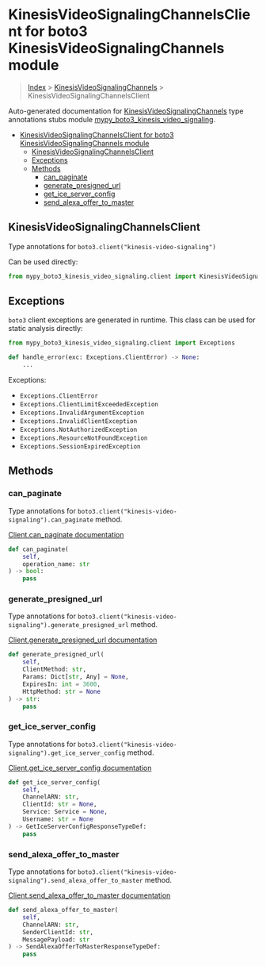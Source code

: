 # KinesisVideoSignalingChannelsClient for boto3 KinesisVideoSignalingChannels module

> [Index](../index.md) > [KinesisVideoSignalingChannels](./index.md) > KinesisVideoSignalingChannelsClient

Auto-generated documentation for [KinesisVideoSignalingChannels](https://boto3.amazonaws.com/v1/documentation/api/latest/reference/services/kinesis-video-signaling.html#KinesisVideoSignalingChannels)
type annotations stubs module [mypy_boto3_kinesis_video_signaling](https://pypi.org/project/mypy-boto3-kinesis-video-signaling/).

- [KinesisVideoSignalingChannelsClient for boto3 KinesisVideoSignalingChannels module](#kinesisvideosignalingchannelsclient-for-boto3-kinesisvideosignalingchannels-module)
  - [KinesisVideoSignalingChannelsClient](#kinesisvideosignalingchannelsclient)
  - [Exceptions](#exceptions)
  - [Methods](#methods)
    - [can_paginate](#can_paginate)
    - [generate_presigned_url](#generate_presigned_url)
    - [get_ice_server_config](#get_ice_server_config)
    - [send_alexa_offer_to_master](#send_alexa_offer_to_master)

## KinesisVideoSignalingChannelsClient

Type annotations for `boto3.client("kinesis-video-signaling")`

Can be used directly:

```python
from mypy_boto3_kinesis_video_signaling.client import KinesisVideoSignalingChannelsClient
```

## Exceptions


`boto3` client exceptions are generated in runtime. This class can be used for static analysis directly:

```python
from mypy_boto3_kinesis_video_signaling.client import Exceptions

def handle_error(exc: Exceptions.ClientError) -> None:
    ...
```


Exceptions:

- `Exceptions.ClientError`
- `Exceptions.ClientLimitExceededException`
- `Exceptions.InvalidArgumentException`
- `Exceptions.InvalidClientException`
- `Exceptions.NotAuthorizedException`
- `Exceptions.ResourceNotFoundException`
- `Exceptions.SessionExpiredException`


## Methods


### can_paginate

Type annotations for `boto3.client("kinesis-video-signaling").can_paginate` method.

[Client.can_paginate documentation](https://boto3.amazonaws.com/v1/documentation/api/latest/reference/services/kinesis-video-signaling.html#KinesisVideoSignalingChannels.Client.can_paginate)

```python
def can_paginate(
    self,
    operation_name: str
) -> bool:
    pass
```

### generate_presigned_url

Type annotations for `boto3.client("kinesis-video-signaling").generate_presigned_url` method.

[Client.generate_presigned_url documentation](https://boto3.amazonaws.com/v1/documentation/api/latest/reference/services/kinesis-video-signaling.html#KinesisVideoSignalingChannels.Client.generate_presigned_url)

```python
def generate_presigned_url(
    self,
    ClientMethod: str,
    Params: Dict[str, Any] = None,
    ExpiresIn: int = 3600,
    HttpMethod: str = None
) -> str:
    pass
```

### get_ice_server_config

Type annotations for `boto3.client("kinesis-video-signaling").get_ice_server_config` method.

[Client.get_ice_server_config documentation](https://boto3.amazonaws.com/v1/documentation/api/latest/reference/services/kinesis-video-signaling.html#KinesisVideoSignalingChannels.Client.get_ice_server_config)

```python
def get_ice_server_config(
    self,
    ChannelARN: str,
    ClientId: str = None,
    Service: Service = None,
    Username: str = None
) -> GetIceServerConfigResponseTypeDef:
    pass
```

### send_alexa_offer_to_master

Type annotations for `boto3.client("kinesis-video-signaling").send_alexa_offer_to_master` method.

[Client.send_alexa_offer_to_master documentation](https://boto3.amazonaws.com/v1/documentation/api/latest/reference/services/kinesis-video-signaling.html#KinesisVideoSignalingChannels.Client.send_alexa_offer_to_master)

```python
def send_alexa_offer_to_master(
    self,
    ChannelARN: str,
    SenderClientId: str,
    MessagePayload: str
) -> SendAlexaOfferToMasterResponseTypeDef:
    pass
```